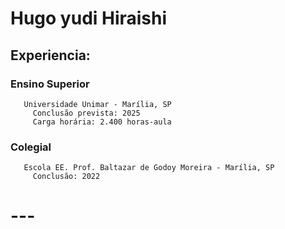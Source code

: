 # Hugo yudi Hiraishi


 ## Experiencia:  
  
 ### Ensino Superior
       Universidade Unimar - Marília, SP
         Conclusão prevista: 2025
         Carga horária: 2.400 horas-aula

 ### Colegial
       Escola EE. Prof. Baltazar de Godoy Moreira - Marília, SP
         Conclusão: 2022

    
 # --- 
